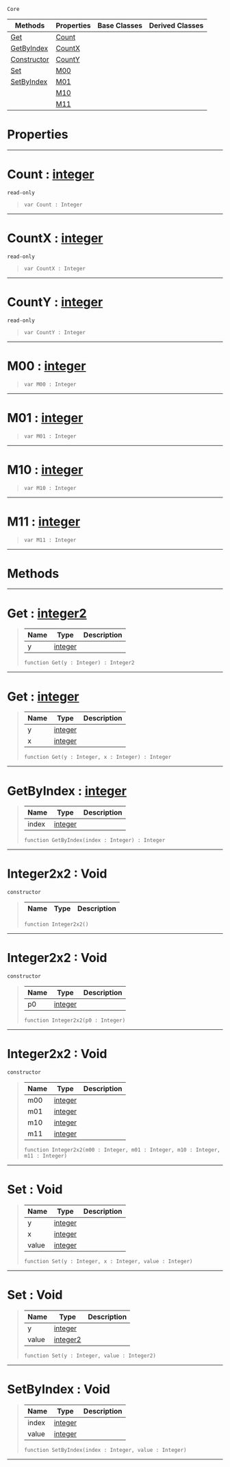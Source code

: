  `Core`

|Methods|Properties|Base Classes|Derived Classes|
|---|---|---|---|
|[Get](integer2x2.md#get-zilch-engine-document)|[Count](integer2x2.md#count-zilch-engine-docume)| | |
|[GetByIndex](integer2x2.md#getbyindex-zilch-engine-d)|[CountX](integer2x2.md#countx-zilch-engine-docum)| | |
|[Constructor](integer2x2.md#integer2x2-void)|[CountY](integer2x2.md#county-zilch-engine-docum)| | |
|[Set](integer2x2.md#set-void)|[M00](integer2x2.md#m00-zilch-engine-document)| | |
|[SetByIndex](integer2x2.md#setbyindex-void)|[M01](integer2x2.md#m01-zilch-engine-document)| | |
| |[M10](integer2x2.md#m10-zilch-engine-document)| | |
| |[M11](integer2x2.md#m11-zilch-engine-document)| | |


 #  Properties


---  
 #  Count : [integer](integer.md)

 `read-only`

> 
> ```TS:Nada
> var Count : Integer


---  
 #  CountX : [integer](integer.md)

 `read-only`

> 
> ```TS:Nada
> var CountX : Integer


---  
 #  CountY : [integer](integer.md)

 `read-only`

> 
> ```TS:Nada
> var CountY : Integer


---  
 #  M00 : [integer](integer.md)

> 
> ```TS:Nada
> var M00 : Integer


---  
 #  M01 : [integer](integer.md)

> 
> ```TS:Nada
> var M01 : Integer


---  
 #  M10 : [integer](integer.md)

> 
> ```TS:Nada
> var M10 : Integer


---  
 #  M11 : [integer](integer.md)

> 
> ```TS:Nada
> var M11 : Integer


---  
 #  Methods


---  
 #  Get : [integer2](integer2.md)

> 
> |Name|Type|Description|
> |---|---|---|
> |y|[integer](integer.md)| |
> ```TS:Nada
> function Get(y : Integer) : Integer2
> ``` 


---  
 #  Get : [integer](integer.md)

> 
> |Name|Type|Description|
> |---|---|---|
> |y|[integer](integer.md)| |
> |x|[integer](integer.md)| |
> ```TS:Nada
> function Get(y : Integer, x : Integer) : Integer
> ``` 


---  
 #  GetByIndex : [integer](integer.md)

> 
> |Name|Type|Description|
> |---|---|---|
> |index|[integer](integer.md)| |
> ```TS:Nada
> function GetByIndex(index : Integer) : Integer
> ``` 


---  
 #  Integer2x2 : Void

 `constructor`

> 
> |Name|Type|Description|
> |---|---|---|
> ```TS:Nada
> function Integer2x2()
> ``` 


---  
 #  Integer2x2 : Void

 `constructor`

> 
> |Name|Type|Description|
> |---|---|---|
> |p0|[integer](integer.md)| |
> ```TS:Nada
> function Integer2x2(p0 : Integer)
> ``` 


---  
 #  Integer2x2 : Void

 `constructor`

> 
> |Name|Type|Description|
> |---|---|---|
> |m00|[integer](integer.md)| |
> |m01|[integer](integer.md)| |
> |m10|[integer](integer.md)| |
> |m11|[integer](integer.md)| |
> ```TS:Nada
> function Integer2x2(m00 : Integer, m01 : Integer, m10 : Integer, m11 : Integer)
> ``` 


---  
 #  Set : Void

> 
> |Name|Type|Description|
> |---|---|---|
> |y|[integer](integer.md)| |
> |x|[integer](integer.md)| |
> |value|[integer](integer.md)| |
> ```TS:Nada
> function Set(y : Integer, x : Integer, value : Integer)
> ``` 


---  
 #  Set : Void

> 
> |Name|Type|Description|
> |---|---|---|
> |y|[integer](integer.md)| |
> |value|[integer2](integer2.md)| |
> ```TS:Nada
> function Set(y : Integer, value : Integer2)
> ``` 


---  
 #  SetByIndex : Void

> 
> |Name|Type|Description|
> |---|---|---|
> |index|[integer](integer.md)| |
> |value|[integer](integer.md)| |
> ```TS:Nada
> function SetByIndex(index : Integer, value : Integer)
> ``` 


---  
 

 